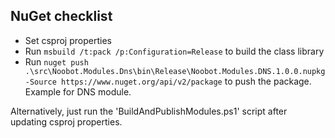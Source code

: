 ## NuGet checklist
- Set csproj properties
- Run `msbuild /t:pack /p:Configuration=Release` to build the class library
- Run `nuget push .\src\Noobot.Modules.Dns\bin\Release\Noobot.Modules.DNS.1.0.0.nupkg -Source https://www.nuget.org/api/v2/package` to push the package. Example for DNS module.

Alternatively, just run the 'BuildAndPublishModules.ps1' script after updating csproj properties.